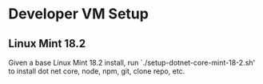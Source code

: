# Developer VM Setup

## Linux Mint 18.2
Given a base Linux Mint 18.2 install, run `./setup-dotnet-core-mint-18-2.sh' to install dot net core, node, npm, git, clone repo, etc.
